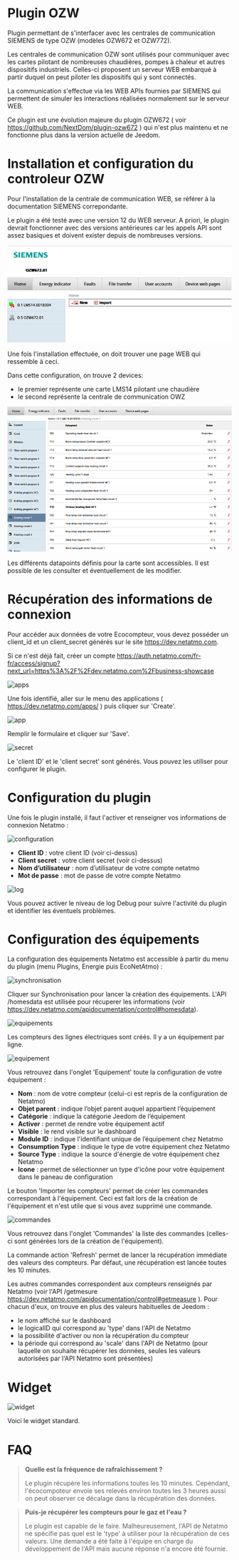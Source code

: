# Plugin OZW

Plugin permettant de s'interfacer avec les centrales de communication SIEMENS de type OZW (modèles OZW672 et OZW772). 

Les centrales de communication OZW sont utilisés pour communiquer avec les cartes pilotant de nombreuses chaudières, pompes à chaleur et autres dispositifs industriels. Celles-ci proposent un serveur WEB embarqué à partir duquel on peut piloter les dispositifs qui y sont connectés.

La communication s'effectue via les WEB APIs fournies par SIEMENS qui permettent de simuler les interactions réalisées normalement sur le serveur WEB.

Ce plugin est une évolution majeure du plugin OZW672 ( voir https://github.com/NextDom/plugin-ozw672 ) qui n'est plus maintenu et ne fonctionne plus dans la version actuelle de Jeedom.

# Installation et configuration du controleur OZW

Pour l'installation de la centrale de communication WEB, se référer à la documentation SIEMENS correpondante.

Le plugin a été testé avec une version 12 du WEB serveur. A priori, le plugin devrait fonctionner avec des versions antérieures car les appels API sont assez basiques et doivent exister depuis de nombreuses versions.

![OZW_accueil](../images/OZW_accueil.png)

Une fois l'installation effectuée, on doit trouver une page WEB qui ressemble à ceci. 

Dans cette configuration, on trouve 2 devices:

-   le premier représente une carte LMS14 pilotant une chaudière
-   le second représente la centrale de communication OWZ

![OZW_device](../images/OZW_device.png)

Les différents datapoints définis pour la carte sont accessibles. Il est possible de les consulter et éventuellement de les modifier.


# Récupération des informations de connexion

Pour accéder aux données de votre Ecocompteur, vous devez posséder un client\_id et un client\_secret générés sur le site <https://dev.netatmo.com>.

Si ce n'est déjà fait, créer un compte <https://auth.netatmo.com/fr-fr/access/signup?next_url=https%3A%2F%2Fdev.netatmo.com%2Fbusiness-showcase>

![apps](../images/apps.png)

Une fois identifié, aller sur le menu des applications ( <https://dev.netatmo.com/apps/> ) puis cliquer sur 'Create'. 

![app](../images/app.png)

Remplir le formulaire et cliquer sur 'Save'.

![secret](../images/secret.png)

Le 'client ID' et le 'client secret' sont générés. Vous pouvez les utiliser pour configurer le plugin.

# Configuration du plugin

Une fois le plugin installé, il faut l'activer et renseigner vos informations de connexion Netatmo :

![configuration](../images/configuration.png)

-   **Client ID** : votre client ID (voir ci-dessus)
-   **Client secret** : votre client secret (voir ci-dessus)
-   **Nom d’utilisateur** : nom d’utilisateur de votre compte netatmo
-   **Mot de passe** : mot de passe de votre compte Netatmo

![log](../images/log.png)

Vous pouvez activer le niveau de log Debug pour suivre l'activité du plugin et identifier les éventuels problèmes.

# Configuration des équipements

La configuration des équipements Netatmo est accessible à partir du menu du plugin (menu Plugins, Energie puis EcoNetAtmo) :

![synchronisation](../images/synchronisation.png)

Cliquer sur Synchronisation pour lancer la création des équipements. L'API /homesdata est utilisée pour récuperer les informations (voir <https://dev.netatmo.com/apidocumentation/control#homesdata>).

![equipements](../images/equipements.png)

Les compteurs des lignes électriques sont créés. Il y a un équipement par ligne. 

![equipement](../images/equipement.png)

Vous retrouvez dans l'onglet 'Equipement' toute la configuration de votre équipement :

-   **Nom** : nom de votre compteur (celui-ci est repris de la configuration de Netatmo)
-   **Objet parent** : indique l’objet parent auquel appartient l’équipement
-   **Catégorie** : indique la catégorie Jeedom de l’équipement
-   **Activer** : permet de rendre votre équipement actif
-   **Visible** : le rend visible sur le dashboard
-   **Module ID** : indique l'identifiant unique de l’équipement chez Netatmo
-   **Consumption Type** : indique le type de votre équipement chez Netatmo
-   **Source Type** : indique la source d'énergie de votre équipement chez Netatmo
-   **Icone** : permet de sélectionner un type d'icône pour votre équipement dans le paneau de configuration
  
  Le bouton 'Importer les compteurs' permet de créer les commandes correspondant à l'équipement. Ceci est fait lors de la création de l'équipement et n'est utile que si vous avez supprimé une commande.

  ![commandes](../images/commandes.png)

Vous retrouvez dans l'onglet 'Commandes' la liste des commandes (celles-ci sont générées lors de la création de l'équipement).

La commande action 'Refresh' permet de lancer la récupération immédiate des valeurs des compteurs. Par défaut, une récupération est lancée toutes les 10 minutes.

Les autres commandes correspondent aux compteurs renseignés par Netatmo (voir l'API /getmesure <https://dev.netatmo.com/apidocumentation/control#getmeasure> ). Pour chacun d'eux, on trouve en plus des valeurs habituelles de Jeedom : 

-   le nom affiché sur le dashboard
-   le logicalID qui correspond au 'type' dans l'API de Netatmo
-   la possibilité d'activer ou non la récupération du compteur
-   la période qui correspond au 'scale' dans l'API de Netatmo (pour laquelle on souhaite récupérer les données, seules les valeurs autorisées par l'API Netatmo sont présentées)

# Widget

![widget](../images/widget.png)

Voici le widget standard. 

# FAQ

>**Quelle est la fréquence de rafraîchissement ?**
>
>Le plugin récupère les informations toutes les 10 minutes. Cependant, l'écocompoteur envoie ses relevés environ toutes les 3 heures aussi on peut observer ce décalage dans la récupération des données.

>**Puis-je récupérer les compteurs pour le gaz et l'eau ?**
>
>Le plugin est capable de le faire. Malheureusement, l'API de Netatmo ne spécifie pas quel est le 'type' à utiliser pour la récupération de ces valeurs. Une demande a été faite à l'équipe en charge du développement de l'API mais aucune réponse n'a encore été fournie.
